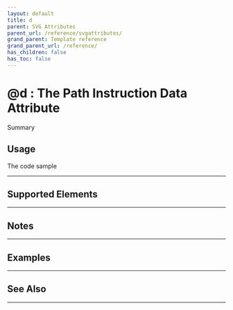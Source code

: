 ```yaml
---
layout: default
title: d
parent: SVG Attributes
parent_url: /reference/svgattributes/
grand_parent: Template reference
grand_parent_url: /reference/
has_children: false
has_toc: false
---
```


# @d : The Path Instruction Data Attribute

Summary

## Usage

 The code sample

---

## Supported Elements


---

## Notes


---

## Examples


---


## See Also


---

